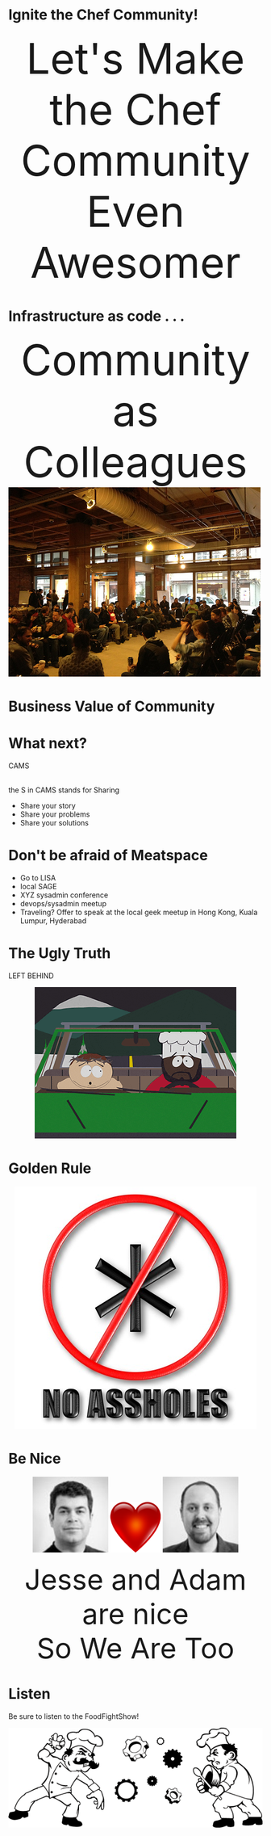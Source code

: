 # Ignite the Chef Community!

<center style="font-size:6em;">Let's Make the Chef Community Even
Awesomer</center>


# Infrastructure as code . . .

<center style="font-size:6em;">Community as Colleagues</center>

<img src="images/colleagues.jpg" />
                                         
# Business Value of Community


# What next?

CAMS

<br />
the S in CAMS stands for Sharing

* Share your story
* Share your problems
* Share your solutions

# Don't be afraid of Meatspace

* Go to LISA
* local SAGE
* XYZ sysadmin conference
* devops/sysadmin meetup
* Traveling? Offer to speak at the local geek meetup in Hong Kong, Kuala Lumpur, Hyderabad

# The Ugly Truth

LEFT BEHIND

<center><img src="images/chef-car.gif" /></center>

# Golden Rule

<center><img src="images/no-assholes.jpg"  /> </center>

# Be Nice
<center><img src="images/jesserobbins.jpg" height="150" width="150" />
<img src="images/red-heart.png" height="100" width="100" />
<img src="images/adam.jpg"  height="150" width="150" /></center>
<br />
<center style="font-size:4em;">Jesse and Adam are nice</center>
<center style="font-size:4em;">So We Are Too</center>

# Listen

Be sure to listen to the FoodFightShow!

![Food Fight Show](images/foodfight_banner.png)

